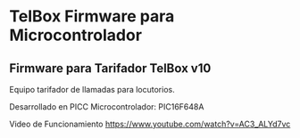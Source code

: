 # TelBox Firmware para Microcontrolador
## Firmware para Tarifador TelBox v10

Equipo tarifador de llamadas para locutorios.

Desarrollado en PICC
Microcontrolador: PIC16F648A

Video de Funcionamiento
https://www.youtube.com/watch?v=AC3_ALYd7vc
